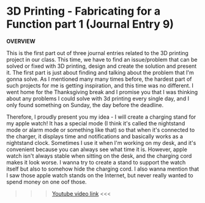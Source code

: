 # 3D Printing - Fabricating for a Function part 1 (Journal Entry 9)

**OVERVIEW**

This is the first part out of three journal entries related to the 3D printing project in our class. This time, we have to find an issue/problem that can be solved or fixed with 3D printing, design and create the solution and present it. The first part is just about finding and talking about the problem that I'm gonna solve. As I mentioned many many times before, the hardest part of such projects for me is getting inspiration, and this time was no different. I went home for the Thanksgiving break and I promise you that I was thinking about any problems I could solve with 3d printing every single day, and I only found something on Sunday, the day before the deadline. 

Therefore, I proudly present you my idea - I will create a charging stand for my apple watch! It has a special mode (I think it's called the nightstand mode or alarm mode or something like that) so that when it's connected to the charger, it displays time and notifications and basically works as a nightstand clock. Sometimes I use it when I'm working on my desk, and it's convenient because you can always see what time it is. However, apple watch isn't always stable when sitting on the desk, and the charging cord makes it look worse. I wanna try to create a stand to support the watch itself but also to somehow hide the charging cord. I also wanna mention that I saw those apple watch stands on the Internet, but never really wanted to spend money on one oof those. 

>>> [Youtube video link](https://youtube.com/shorts/opXdB5mtCDM) <<<
